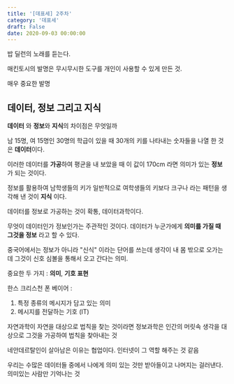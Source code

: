 ```yaml
---
title: '[데표세] 2주차'
category: '데표세'
draft: False
date: 2020-09-03 00:00:00
---
```


밥 딜런의 노래를 듣는다.

매킨토시의 발명은 무시무시한 도구를 개인이 사용할 수 있게 만든 것.

매우 중요한 발명

## 데이터, 정보 그리고 지식

**데이터** 와 **정보**와 **지식**의 차이점은 무엇일까

남 15명, 여 15명인 30명의 학급이 있을 때 30개의 키를 나타내는 숫자들을 나열 한 것은 **데이터**이다.

이러한 데이터를 **가공**하여 평균을 내 보았을 때 이 값이 170cm 라면 의미가 있는 **정보**가 되는 것이다.

정보를 활용하여 남학생들의 키가 일반적으로 여학생들의 키보다 크구나 라는 패턴을 생각해 낸 것이 **지식** 이다.

데이터를 정보로 가공하는 것이 확통, 데이터과학이다.

무엇이 데이터인가 정보인가는 주관적인 것이다. 데이터가 누군가에게 **의미를 가질 때 그것을 정보** 라고 할 수 있다.

중국어에서는 정보가 아니라 "신식" 이라는 단어를 쓰는데 생각이 내 몸 밖으로 오가는데 그것이 신호 심볼을 통해서 오고 간다는 의미.

중요한 두 가지 : **의미**, **기호 표현**

한스 크리스천 폰 베이어 :

1. 특정 종류의 메시지가 담고 있는 의미
2. 메시지를 전달하는 기호 (IT)

자연과학이 자연을 대상으로 법칙을 찾는 것이라면 정보과학은 인간의 머릿속 생각을 대상으로 그것을 가공하여 법칙을 찾아내는 것

네안데르탈인이 살아남은 이유는 협업이다. 인터넷이 그 역할 해주는 것 같음

우리는 수많은 데이터들 중에서 나에게 의미 있는 것만 받아들이고 나머지는 걸러낸다.
의미있는 사람만 기억나는 것

